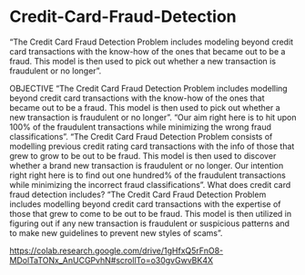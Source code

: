 # Credit-Card-Fraud-Detection
“The Credit Card Fraud Detection Problem includes modeling beyond credit card transactions with the know-how of the ones that became out to be a fraud. This model is then used to pick out whether a new transaction is fraudulent or no longer”.

OBJECTIVE
“The Credit Card Fraud Detection Problem includes modelling beyond credit card transactions with the know-how of the ones that became out to be a fraud. This model is then used to pick out whether a new transaction is fraudulent or no longer”. “Our aim right here is to hit upon 100% of the fraudulent transactions while minimizing the wrong fraud classifications”. “The Credit Card Fraud Detection Problem consists of modelling previous credit rating card transactions with the info of those that grew to grow to be out to be fraud. This model is then used to discover whether a brand new transaction is fraudulent or no longer. Our intention right right here is to find out one hundred% of the fraudulent transactions while minimizing the incorrect fraud classifications”. What does credit card fraud detection includes? “The Credit Card Fraud Detection Problem includes modelling beyond credit card transactions with the expertise of those that grew to come to be out to be fraud. This model is then utilized in figuring out if any new transaction is fraudulent or suspicious patterns and to make new guidelines to prevent new styles of scams”. 

https://colab.research.google.com/drive/1gHfxQ5rFnO8-MDolTaTONx_AnUCGPvhN#scrollTo=o30gvGwvBK4X
